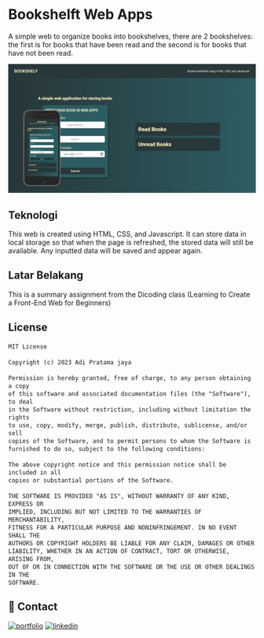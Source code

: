 # Bookshelft Web Apps

A simple web to organize books into bookshelves, there are 2 bookshelves: the first is for books that have been read and the second is for books that have not been read.

![Alt text](apps/images/Web/web_apps.png)

## Teknologi

This web is created using HTML, CSS, and Javascript. It can store data in local storage so that when the page is refreshed, the stored data will still be available. Any inputted data will be saved and appear again.

## Latar Belakang

This is a summary assignment from the Dicoding class (Learning to Create a Front-End Web for Beginners)

## License

```
MIT License

Copyright (c) 2023 Adi Pratama jaya

Permission is hereby granted, free of charge, to any person obtaining a copy
of this software and associated documentation files (the "Software"), to deal
in the Software without restriction, including without limitation the rights
to use, copy, modify, merge, publish, distribute, sublicense, and/or sell
copies of the Software, and to permit persons to whom the Software is
furnished to do so, subject to the following conditions:

The above copyright notice and this permission notice shall be included in all
copies or substantial portions of the Software.

THE SOFTWARE IS PROVIDED "AS IS", WITHOUT WARRANTY OF ANY KIND, EXPRESS OR
IMPLIED, INCLUDING BUT NOT LIMITED TO THE WARRANTIES OF MERCHANTABILITY,
FITNESS FOR A PARTICULAR PURPOSE AND NONINFRINGEMENT. IN NO EVENT SHALL THE
AUTHORS OR COPYRIGHT HOLDERS BE LIABLE FOR ANY CLAIM, DAMAGES OR OTHER
LIABILITY, WHETHER IN AN ACTION OF CONTRACT, TORT OR OTHERWISE, ARISING FROM,
OUT OF OR IN CONNECTION WITH THE SOFTWARE OR THE USE OR OTHER DEALINGS IN THE
SOFTWARE.
```

## 🔗 Contact

[![portfolio](https://img.shields.io/badge/my_portfolio-000?style=for-the-badge&logo=ko-fi&logoColor=white)](https://adipratamajaya.github.io/)
[![linkedin](https://img.shields.io/badge/linkedin-0A66C2?style=for-the-badge&logo=linkedin&logoColor=white)](https://www.linkedin.com/in/adipratamajaya/)
